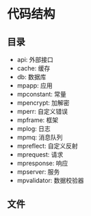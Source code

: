 # 代码结构
## 目录
- api: 外部接口
- cache: 缓存
- db: 数据库
- mpapp: 应用
- mpconstant: 常量
- mpencrypt: 加解密
- mperr: 自定义错误
- mpframe: 框架
- mplog: 日志
- mpmq: 消息队列
- mpreflect: 自定义反射
- mprequest: 请求
- mpresponse: 响应
- mpserver: 服务
- mpvalidator: 数据校验器

## 文件